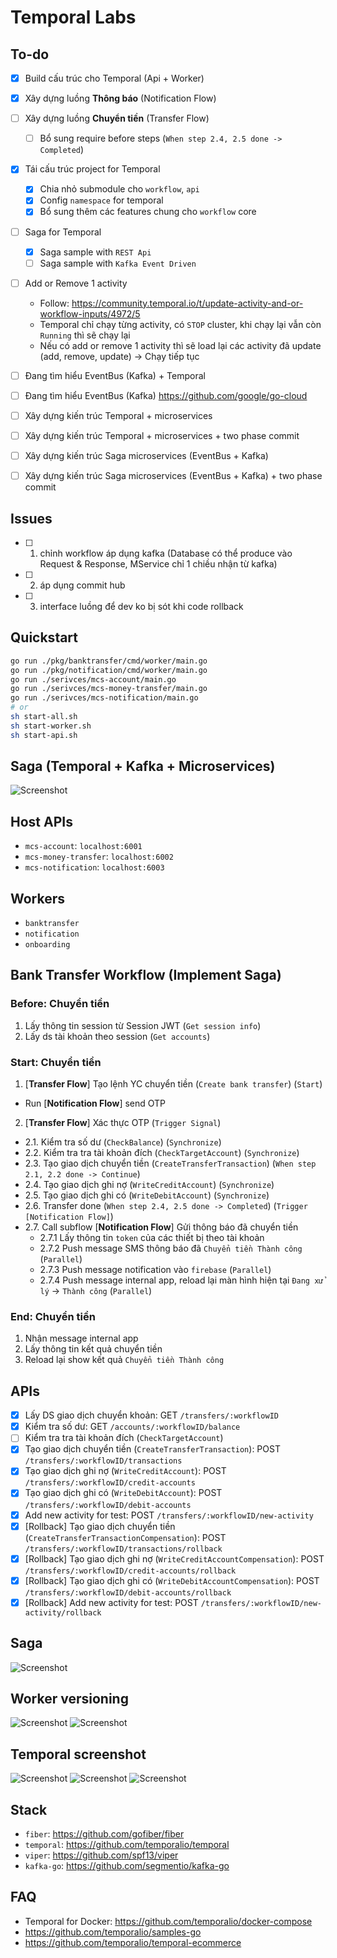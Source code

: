 # Temporal Labs

## To-do

- [x] Build cấu trúc cho Temporal (Api + Worker)
- [x] Xây dựng luồng **Thông báo** (Notification Flow)
- [ ] Xây dựng luồng **Chuyển tiền** (Transfer Flow)
  - [ ] Bổ sung require before steps (`When step 2.4, 2.5 done -> Completed`)
- [x] Tái cấu trúc project for Temporal
  - [x] Chia nhỏ submodule cho `workflow`, `api`
  - [x] Config `namespace` for temporal
  - [x] Bổ sung thêm các features chung cho `workflow` core
- [ ] Saga for Temporal
  - [x] Saga sample with `REST Api`
  - [ ] Saga sample with `Kafka Event Driven`
- [ ] Add or Remove 1 activity
  - Follow: <https://community.temporal.io/t/update-activity-and-or-workflow-inputs/4972/5>
  - Temporal chỉ chạy từng activity, có `STOP` cluster, khi chạy lại vẫn còn `Running` thì sẽ chạy lại
  - Nếu có add or remove 1 activity thì sẽ load lại các activity đã update (add, remove, update) -> Chạy tiếp tục

- [ ] Đang tìm hiểu EventBus (Kafka) + Temporal
- [ ] Đang tìm hiểu EventBus (Kafka) <https://github.com/google/go-cloud>
- [ ] Xây dựng kiến trúc Temporal + microservices
- [ ] Xây dựng kiến trúc Temporal + microservices + two phase commit
- [ ] Xây dựng kiến trúc Saga microservices (EventBus + Kafka)
- [ ] Xây dựng kiến trúc Saga microservices (EventBus + Kafka) + two phase commit

## Issues

- [ ] 1. chỉnh workflow áp dụng kafka (Database có thể produce vào Request & Response, MService chỉ 1 chiều nhận từ kafka)
- [ ] 2. áp dụng commit hub
- [ ] 3. interface luồng để dev ko bị sót khi code rollback

## Quickstart

```bash
go run ./pkg/banktransfer/cmd/worker/main.go
go run ./pkg/notification/cmd/worker/main.go
go run ./serivces/mcs-account/main.go
go run ./serivces/mcs-money-transfer/main.go
go run ./serivces/mcs-notification/main.go
# or 
sh start-all.sh
sh start-worker.sh
sh start-api.sh
```

## Saga (Temporal + Kafka + Microservices)

![Screenshot](/docs/assets/saga-workflows-sample.png)

## Host APIs

- `mcs-account`: `localhost:6001`
- `mcs-money-transfer`: `localhost:6002`
- `mcs-notification`: `localhost:6003`

## Workers

- `banktransfer`
- `notification`
- `onboarding`

## Bank Transfer Workflow (Implement Saga)

### Before: Chuyển tiền

1. Lấy thông tin session từ Session JWT (`Get session info`)
2. Lấy ds tài khoản theo session (`Get accounts`)

### Start: Chuyển tiền

1. [**Transfer Flow**] Tạo lệnh YC chuyển tiền (`Create bank transfer`) (`Start`)
  - Run [**Notification Flow**] send OTP
2. [**Transfer Flow**] Xác thực OTP (`Trigger Signal`)
  - 2.1. Kiểm tra số dư (`CheckBalance`) (`Synchronize`)
  - 2.2. Kiểm tra tra tài khoản đích (`CheckTargetAccount`) (`Synchronize`)
  - 2.3. Tạo giao dịch chuyển tiền (`CreateTransferTransaction`) (`When step 2.1, 2.2 done -> Continue`)
  - 2.4. Tạo giao dịch ghi nợ (`WriteCreditAccount`) (`Synchronize`)
  - 2.5. Tạo giao dịch ghi có (`WriteDebitAccount`) (`Synchronize`)
  - 2.6. Transfer done  (`When step 2.4, 2.5 done -> Completed`) (`Trigger [Notification Flow]`)
  - 2.7. Call subflow [**Notification Flow**] Gửi thông báo đã chuyển tiền
    - 2.7.1 Lấy thông tin `token` của các thiết bị theo tài khoản
    - 2.7.2 Push message SMS thông báo đã `Chuyển tiền Thành công` (`Parallel`)
    - 2.7.3 Push message notification vào `firebase` (`Parallel`)
    - 2.7.4 Push message internal app, reload lại màn hình hiện tại `Đang xử lý` -> `Thành công` (`Parallel`)

### End: Chuyển tiền

1. Nhận message internal app
2. Lấy thông tin kết quả chuyển tiền
3. Reload lại show kết quả `Chuyển tiền Thành công`

## APIs

- [x] Lấy DS giao dịch chuyển khoản: GET `/transfers/:workflowID`
- [x] Kiểm tra số dư: GET `/accounts/:workflowID/balance`
- [ ] Kiểm tra tra tài khoản đích (`CheckTargetAccount`)
- [x] Tạo giao dịch chuyển tiền (`CreateTransferTransaction`): POST `/transfers/:workflowID/transactions`
- [x] Tạo giao dịch ghi nợ (`WriteCreditAccount`): POST `/transfers/:workflowID/credit-accounts`
- [x] Tạo giao dịch ghi có (`WriteDebitAccount`): POST `/transfers/:workflowID/debit-accounts`
- [x] Add new activity for test: POST `/transfers/:workflowID/new-activity`
- [x] [Rollback] Tạo giao dịch chuyển tiền (`CreateTransferTransactionCompensation`): POST `/transfers/:workflowID/transactions/rollback`
- [x] [Rollback] Tạo giao dịch ghi nợ (`WriteCreditAccountCompensation`): POST `/transfers/:workflowID/credit-accounts/rollback`
- [x] [Rollback] Tạo giao dịch ghi có (`WriteDebitAccountCompensation`): POST `/transfers/:workflowID/debit-accounts/rollback`
- [x] [Rollback] Add new activity for test: POST `/transfers/:workflowID/new-activity/rollback`

## Saga

![Screenshot](/docs/assets/bank-transfer-saga-pattern-log.png)

## Worker versioning

![Screenshot](/docs/assets/temporal-worker-versioning-1.png)
![Screenshot](/docs/assets/temporal-worker-versioning-2.png)

## Temporal screenshot

![Screenshot](/docs/assets/bank-transfer-workflows.jpg)
![Screenshot](/docs/assets/bank-transfer-temporal-admin-log.png)
![Screenshot](/docs/assets/bank-transfer-sub-workflow-temporal-admin-log.png)

## Stack

- `fiber`: <https://github.com/gofiber/fiber>
- `temporal`: <https://github.com/temporalio/temporal>
- `viper`: <https://github.com/spf13/viper>
- `kafka-go`: <https://github.com/segmentio/kafka-go>

## FAQ

- Temporal for Docker: <https://github.com/temporalio/docker-compose>
- <https://github.com/temporalio/samples-go>
- <https://github.com/temporalio/temporal-ecommerce>
